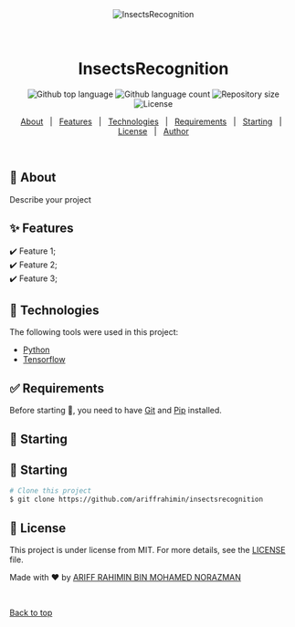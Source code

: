 <div align="center" id="top"> 
  <img src="https://github.com/ariffrahimin/insectrecognition/blob/master/images/insects.gif" alt="InsectsRecognition" />

&#xa0;

  <!-- <a href="https://insectsrecognition.netlify.app">Demo</a> -->
</div>

<h1 align="center">InsectsRecognition</h1>

<p align="center">
  <img alt="Github top language" src="https://img.shields.io/github/languages/top/ariffrahimin/insectsrecognition?color=56BEB8">

  <img alt="Github language count" src="https://img.shields.io/github/languages/count/ariffrahimin/insectsrecognition?color=56BEB8">

  <img alt="Repository size" src="https://img.shields.io/github/repo-size/ariffrahimin/insectsrecognition?color=56BEB8">

  <img alt="License" src="https://img.shields.io/github/license/ariffrahimin/insectsrecognition?color=56BEB8">

  <!-- <img alt="Github issues" src="https://img.shields.io/github/issues/ariffrahimin/insectsrecognition?color=56BEB8" /> -->

  <!-- <img alt="Github forks" src="https://img.shields.io/github/forks/ariffrahimin/insectsrecognition?color=56BEB8" /> -->

  <!-- <img alt="Github stars" src="https://img.shields.io/github/stars/ariffrahimin/insectsrecognition?color=56BEB8" /> -->
</p>

<!-- Status -->

<!-- <h4 align="center">
	🚧  InsectsRecognition 🚀 Under construction...  🚧
</h4>

<hr> -->

<p align="center">
  <a href="#dart-about">About</a> &#xa0; | &#xa0; 
  <a href="#sparkles-features">Features</a> &#xa0; | &#xa0;
  <a href="#rocket-technologies">Technologies</a> &#xa0; | &#xa0;
  <a href="#white_check_mark-requirements">Requirements</a> &#xa0; | &#xa0;
  <a href="#checkered_flag-starting">Starting</a> &#xa0; | &#xa0;
  <a href="#memo-license">License</a> &#xa0; | &#xa0;
  <a href="https://github.com/ariffrahimin" target="_blank">Author</a>
</p>

<br>

## :dart: About

Describe your project

## :sparkles: Features

:heavy_check_mark: Feature 1;\
:heavy_check_mark: Feature 2;\
:heavy_check_mark: Feature 3;

## :rocket: Technologies

The following tools were used in this project:

- [Python](https://www.python.org/)
- [Tensorflow](https://www.tensorflow.org/)

## :white_check_mark: Requirements

Before starting :checkered_flag:, you need to have [Git](https://git-scm.com) and [Pip](https://pypi.org/project/pip/) installed.

## :checkered_flag: Starting

## :checkered_flag: Starting

```bash
# Clone this project
$ git clone https://github.com/ariffrahimin/insectsrecognition


```

## :memo: License

This project is under license from MIT. For more details, see the [LICENSE](LICENSE) file.

Made with :heart: by <a href="https://github.com/ariffrahimin" target="_blank">ARIFF RAHIMIN BIN MOHAMED NORAZMAN</a>

&#xa0;

<a href="#top">Back to top</a>
